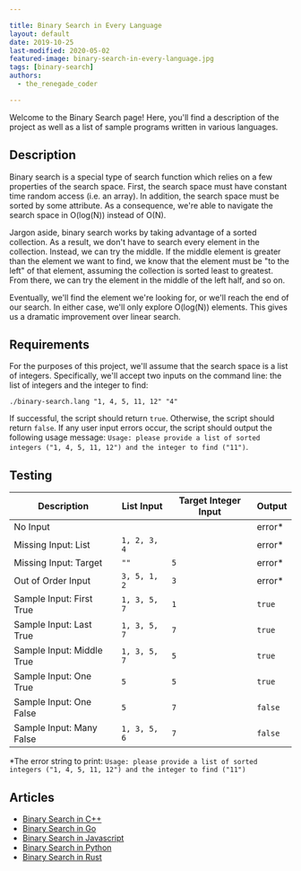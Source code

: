 ```yaml
---

title: Binary Search in Every Language
layout: default
date: 2019-10-25
last-modified: 2020-05-02
featured-image: binary-search-in-every-language.jpg
tags: [binary-search]
authors:
  - the_renegade_coder

---
```


Welcome to the Binary Search page! Here, you'll find a description of the project as well as a list of sample programs written in various languages.

## Description

Binary search is a special type of search function which relies on a few properties
of the search space. First, the search space must have constant time random access
(i.e. an array). In addition, the search space must be sorted by some attribute.
As a consequence, we're able to navigate the search space in O(log(N)) instead of
O(N). 

Jargon aside, binary search works by taking advantage of a sorted collection. As a result,
we don't have to search every element in the collection. Instead, we can try the middle.
If the middle element is greater than the element we want to find, we know that the element
must be "to the left" of that element, assuming the collection is sorted least to greatest. 
From there, we can try the element in the middle of the left half, and so on. 

Eventually, we'll find the element we're looking for, or we'll reach the end of our search.
In either case, we'll only explore O(log(N)) elements. This gives us a dramatic improvement
over linear search.


## Requirements

For the purposes of this project, we'll assume that the search space is a list of integers.
Specifically, we'll accept two inputs on the command line: the list of integers and the
integer to find:

```shell
./binary-search.lang "1, 4, 5, 11, 12" "4"
```

If successful, the script should return `true`. Otherwise, the script should return `false`. 
If any user input errors occur, the script should output the following usage message:
`Usage: please provide a list of sorted integers ("1, 4, 5, 11, 12") and the integer to find ("11")`.


## Testing

| Description | List Input | Target Integer Input | Output |
|-------------|------------|---------------|--------|
| No Input    |            |               | error\* |
| Missing Input: List | `1, 2, 3, 4` | | error\* |
| Missing Input: Target | `""` | `5` | error\* |
| Out of Order Input | `3, 5, 1, 2` | `3` | error\* |
| Sample Input: First True | `1, 3, 5, 7` | `1` | `true` |
| Sample Input: Last True | `1, 3, 5, 7` | `7` | `true` |
| Sample Input: Middle True | `1, 3, 5, 7` | `5` | `true` |
| Sample Input: One True | `5` | `5` | `true` |
| Sample Input: One False | `5` | `7` | `false` |
| Sample Input: Many False | `1, 3, 5, 6` | `7` | `false` |

\*The error string to print: `Usage: please provide a list of sorted integers ("1, 4, 5, 11, 12") and the integer to find ("11")`


## Articles

- [Binary Search in C++](https://sampleprograms.io/projects/binary-search/c-plus-plus)
- [Binary Search in Go](https://sampleprograms.io/projects/binary-search/go)
- [Binary Search in Javascript](https://sampleprograms.io/projects/binary-search/javascript)
- [Binary Search in Python](https://sampleprograms.io/projects/binary-search/python)
- [Binary Search in Rust](https://sampleprograms.io/projects/binary-search/rust)